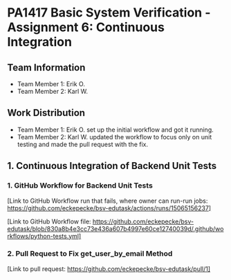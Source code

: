 # PA1417 Basic System Verification - Assignment 6: Continuous Integration

## Team Information

- Team Member 1: Erik O.
- Team Member 2: Karl W.

## Work Distribution

- Team Member 1: Erik O. set up the initial workflow and got it running.
- Team Member 2: Karl W. updated the workflow to focus only on unit testing and made the pull request with the fix.

## 1. Continuous Integration of Backend Unit Tests

### 1. GitHub Workflow for Backend Unit Tests

[Link to GitHub Workflow run that fails, where owner can run-run jobs: https://github.com/eckepecke/bsv-edutask/actions/runs/15065156237]

[Link to GitHub Workflow file: https://github.com/eckepecke/bsv-edutask/blob/830a8b4e3cc73e436a607b4997e60ce12740039d/.github/workflows/python-tests.yml]

### 2. Pull Request to Fix get_user_by_email Method

[Link to pull request: https://github.com/eckepecke/bsv-edutask/pull/1]